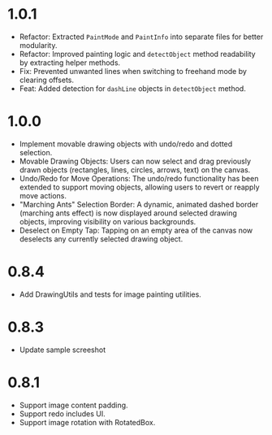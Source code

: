 # 1.0.1

- Refactor: Extracted `PaintMode` and `PaintInfo` into separate files for better modularity.
- Refactor: Improved painting logic and `detectObject` method readability by extracting helper methods.
- Fix: Prevented unwanted lines when switching to freehand mode by clearing offsets.
- Feat: Added detection for `dashLine` objects in `detectObject` method.

# 1.0.0

- Implement movable drawing objects with undo/redo and dotted selection.
- Movable Drawing Objects: Users can now select and drag previously drawn objects (rectangles, lines, circles, arrows, text) on the canvas.
- Undo/Redo for Move Operations: The undo/redo functionality has been extended to support moving objects, allowing users to revert or reapply move actions.
- "Marching Ants" Selection Border: A dynamic, animated dashed border (marching ants effect) is now displayed around selected drawing objects, improving visibility on various backgrounds.
- Deselect on Empty Tap: Tapping on an empty area of the canvas now deselects any currently selected drawing object.

# 0.8.4

- Add DrawingUtils and tests for image painting utilities.

# 0.8.3

- Update sample screeshot

# 0.8.1

- Support image content padding.
- Support redo includes UI.
- Support image rotation with RotatedBox.